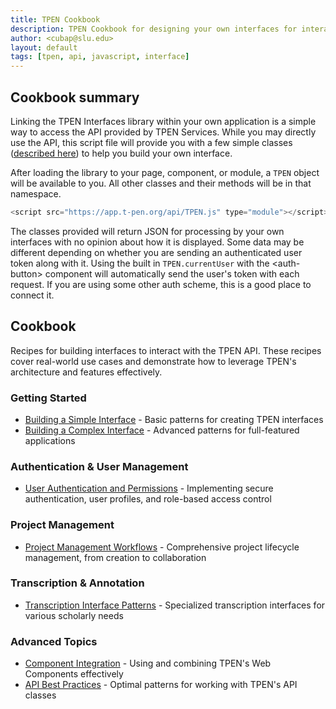 ```yaml
---
title: TPEN Cookbook
description: TPEN Cookbook for designing your own interfaces for interacting with the TPEN API.
author: <cubap@slu.edu>
layout: default
tags: [tpen, api, javascript, interface]
---
```


## Cookbook summary

Linking the TPEN Interfaces library within your own application is a simple way to access the API 
provided by TPEN Services. While you may directly use the API, this script file will provide you with 
a few simple classes ([described here](/interfaces)) to help you build your own interface.

After loading the library to your page, component, or module, a `TPEN` object will be available to you.
All other classes and their methods will be in that namespace.

```javascript
<script src="https://app.t-pen.org/api/TPEN.js" type="module"></script>
```

The classes provided will return JSON for processing by your own interfaces with no opinion about how 
it is displayed. Some data may be different depending on whether you are sending an authenticated user 
token along with it. Using the built in `TPEN.currentUser` with the &lt;auth-button> component will 
automatically send the user's token with each request. If you are using some other auth scheme, this is 
a good place to connect it.

## Cookbook

Recipes for building interfaces to interact with the TPEN API. These recipes cover real-world use cases and demonstrate how to leverage TPEN's architecture and features effectively.

### Getting Started
* [Building a Simple Interface](building-a-simple-interface.html) - Basic patterns for creating TPEN interfaces
* [Building a Complex Interface](building-a-complex-interface.html) - Advanced patterns for full-featured applications

### Authentication & User Management
* [User Authentication and Permissions](user-authentication-permissions.html) - Implementing secure authentication, user profiles, and role-based access control

### Project Management
* [Project Management Workflows](project-management-workflows.html) - Comprehensive project lifecycle management, from creation to collaboration

### Transcription & Annotation
* [Transcription Interface Patterns](transcription-interface-patterns.html) - Specialized transcription interfaces for various scholarly needs

### Advanced Topics
* [Component Integration](component-integration.html) - Using and combining TPEN's Web Components effectively
* [API Best Practices](api-best-practices.html) - Optimal patterns for working with TPEN's API classes
